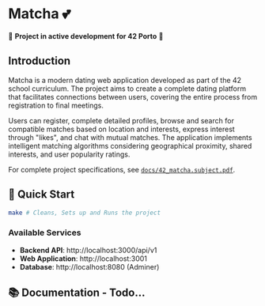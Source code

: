# Matcha 💕

🚧 **Project in active development for 42 Porto** 🚧

## Introduction

Matcha is a modern dating web application developed as part of the 42 school curriculum. The project aims to create a complete dating platform that facilitates connections between users, covering the entire process from registration to final meetings.

Users can register, complete detailed profiles, browse and search for compatible matches based on location and interests, express interest through "likes", and chat with mutual matches. The application implements intelligent matching algorithms considering geographical proximity, shared interests, and user popularity ratings.

For complete project specifications, see [`docs/42_matcha.subject.pdf`](docs/42_matcha.subject.pdf).

## 🚀 Quick Start

```bash
make # Cleans, Sets up and Runs the project
```

### Available Services

-   **Backend API**: http://localhost:3000/api/v1
-   **Web Application**: http://localhost:3001
-   **Database**: http://localhost:8080 (Adminer)

## 📚 Documentation - Todo...
